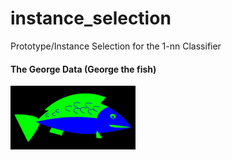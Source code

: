# instance_selection
Prototype/Instance Selection for the 1-nn Classifier

#### The George Data (George the fish)
<img src="https://github.com/LucyKuncheva/instance_selection/blob/master/GeorgeImage.jpg" width="200"/>


